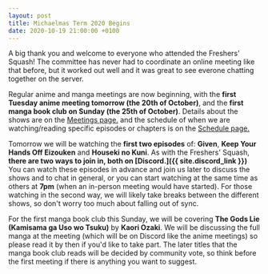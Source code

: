 ```yaml
---
layout: post
title: Michaelmas Term 2020 Begins
date: 2020-10-19 21:00:00 +0100
---
```


A big thank you and welcome to everyone who attended the Freshers' Squash! The committee has never had to coordinate an online meeting like that before, but it worked out well and it was great to see everone chatting together on the server.

Regular anime and manga meetings are now beginning, with the **first Tuesday anime meeting tomorrow (the 20th of October)**, and the **first manga book club on Sunday (the 25th of October)**. Details about the shows are on the [Meetings page.](/meetings) and the schedule of when we are watching/reading specific episodes or chapters is on the [Schedule page.](/schedule)

Tomorrow we will be watching the **first two episodes** of: **Given**, **Keep Your Hands Off Eizouken** and **Houseki no Kuni**. As with the Freshers' Squash, **there are two ways to join in, both on [Discord.]({{ site.discord_link }})** You can watch these episodes in advance and join us later to discuss the shows and to chat in general, or you can start watching at the same time as others at **7pm** (when an in-person meeting would have started). For those watching in the second way, we will likely take breaks between the different shows, so don't worry too much about falling out of sync. 

For the first manga book club this Sunday, we will be covering **The Gods Lie (Kamisama ga Uso wo Tsuku)** by **Kaori Ozaki**. We will be discussing the full manga at the meeting (which will be on Discord like the anime meetings) so please read it by then if you'd like to take part. The later titles that the manga book club reads will be decided by community vote, so think before the first meeting if there is anything you want to suggest.
